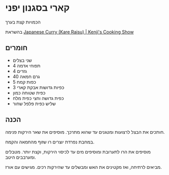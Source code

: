 # קארי בסגנון יפני

הכמויות קצת בערך

בהשראת [Japanese Curry (Kare Raisu) | Kenji's Cooking Show](https://www.youtube.com/watch?v=QhsrBz9Cceg)

## חומרים

- שני בצלים
- 4 תפוחי אדמה
- 4 גזרים
- 40 גרם חמאה
- 5 כפות קמח
- 3 כפיות גדושות אבקת קארי
- כפית שטוחה כמון
- כפית גדושה וחצי כפית מלח
- שליש כפית פלפל שחור

## הכנה

חותכים את הבצל לרצועות ומטגנים עד שהוא מתרכך.
מוסיפים את שאר הירקות פנימה.

במחבת נפרדת יוצרים רו שזוף מהחמאה והקמח.

מוסיפים את הרו לתערובת ומוסיפים מים עד לכיסוי הירקות, וקצת יותר.
מטבלים ומערבבים היטב.

מביאים לרתיחה, ואז מקטינים את האש ומבשלים עד שהירקות רכים.
מגישים עם אורז.
